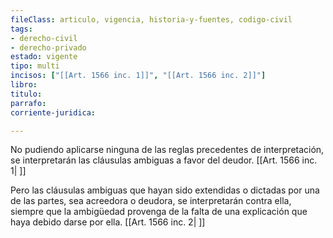 ```yaml
---
fileClass: articulo, vigencia, historia-y-fuentes, codigo-civil
tags:
- derecho-civil
- derecho-privado
estado: vigente
tipo: multi
incisos: ["[[Art. 1566 inc. 1]]", "[[Art. 1566 inc. 2]]"]
libro:
titulo:
parrafo:
corriente-juridica:

---
```

No pudiendo aplicarse ninguna de las reglas precedentes de interpretación, se interpretarán las cláusulas ambiguas a favor del deudor. [[Art. 1566 inc. 1| ]]

Pero las cláusulas ambiguas que hayan sido extendidas o dictadas por una de las partes, sea acreedora o deudora, se interpretarán contra ella, siempre que la ambigüedad provenga de la falta de una explicación que haya debido darse por ella. [[Art. 1566 inc. 2| ]]